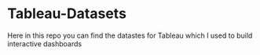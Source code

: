 # Tableau-Datasets #        

Here in this repo you can find the datastes for Tableau which I used to build interactive dashboards          
      
        
   
       
   
         
 
      
      
 
